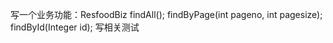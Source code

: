 写一个业务功能：ResfoodBiz
    findAll();
    findByPage(int pageno, int pagesize);
    findById(Integer id);
写相关测试